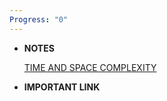 ```yaml
---
Progress: "0"
---
```

- **NOTES**
    
      
    
    [TIME AND SPACE COMPLEXITY](./TIME%20AND%20SPACE%20COMPLEXITY/TIME%20AND%20SPACE%20COMPLEXITY.md)
    
      
    

  

- **IMPORTANT LINK**